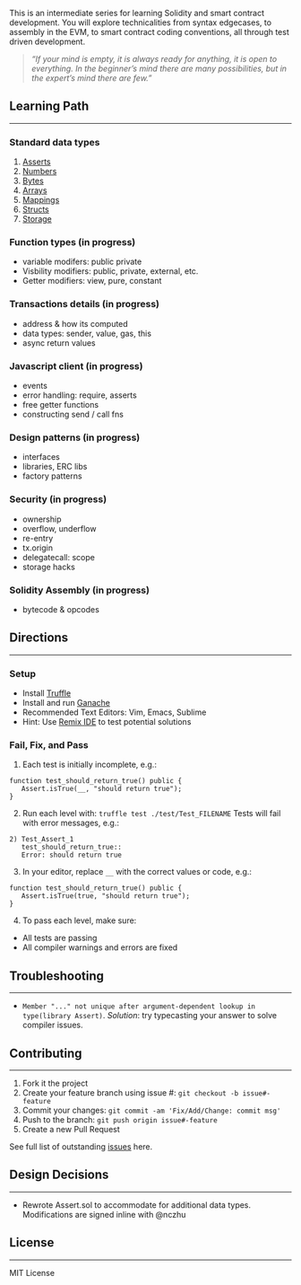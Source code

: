 This is an intermediate series for learning Solidity and smart contract development. You will explore technicalities from syntax edgecases, to assembly in the EVM, to smart contract coding conventions, all through test driven development.

> *“If your mind is empty, it is always ready for anything, it is open to everything. In the beginner’s mind there are many possibilities, but in the expert’s mind there are few.”*  
       
## Learning Path
---
### Standard data types
1. [Asserts](./test/Test_Assert_1.sol)
2. [Numbers](./test/Test_Numbers_2.sol)
3. [Bytes](./test/Test_Bits_Bytes_3.sol)
4. [Arrays](./test/Test_Arrays_4.sol)
5. [Mappings](./test/Test_Mappings_5.sol)
6. [Structs](./test/Test_Structs_6.sol)
7. [Storage](./test/Test_Storage_7.sol)

### Function types (in progress)
- variable modifers: public private
- Visbility modifiers: public, private, external, etc.
- Getter modifiers: view, pure, constant

### Transactions details (in progress)
- address & how its computed
- data types: sender, value, gas, this
- async return values

### Javascript client (in progress)
- events
- error handling: require, asserts
- free getter functions
- constructing send / call fns

### Design patterns (in progress)
- interfaces
- libraries, ERC libs
- factory patterns

### Security (in progress)
- ownership
- overflow, underflow
- re-entry
- tx.origin
- delegatecall: scope
- storage hacks

### Solidity Assembly (in progress)
- bytecode & opcodes

## Directions
---
### Setup
* Install [Truffle](https://truffleframework.com/truffle)
* Install and run [Ganache](https://truffleframework.com/ganache) 
* Recommended Text Editors: Vim, Emacs, Sublime
* Hint: Use [Remix IDE](http://remix.ethereum.org) to test potential solutions

### Fail, Fix, and Pass
 1. Each test is initially incomplete, e.g.: 
 ```
 function test_should_return_true() public {
    Assert.isTrue(__, "should return true");
 }
 ```
 2. Run each level with: `truffle test ./test/Test_FILENAME`
 Tests will fail with error messages, e.g.:
 ```
 2) Test_Assert_1
    test_should_return_true::
    Error: should return true
 ```
 3. In your editor, replace `__` with the correct values or code, e.g.: 
 ```
 function test_should_return_true() public {
    Assert.isTrue(true, "should return true");
 }
 ```
 4. To pass each level, make sure:
   * All tests are passing
   * All compiler warnings and errors are fixed

## Troubleshooting
---
- `Member "..." not unique after argument-dependent lookup in type(library Assert)`. *Solution*: try typecasting your answer to solve compiler issues.

## Contributing
---
 1. Fork it the project
 2. Create your feature branch using issue #: `git checkout -b issue#-feature`
 3. Commit your changes: `git commit -am 'Fix/Add/Change: commit msg'`
 4. Push to the branch: `git push origin issue#-feature`
 5. Create a new Pull Request

See full list of outstanding [issues](https://github.com/nczhu/soliditykoans/issues) here.

## Design Decisions
---
- Rewrote Assert.sol to accommodate for additional data types. Modifications are signed inline with @nczhu

## License
---
MIT License
